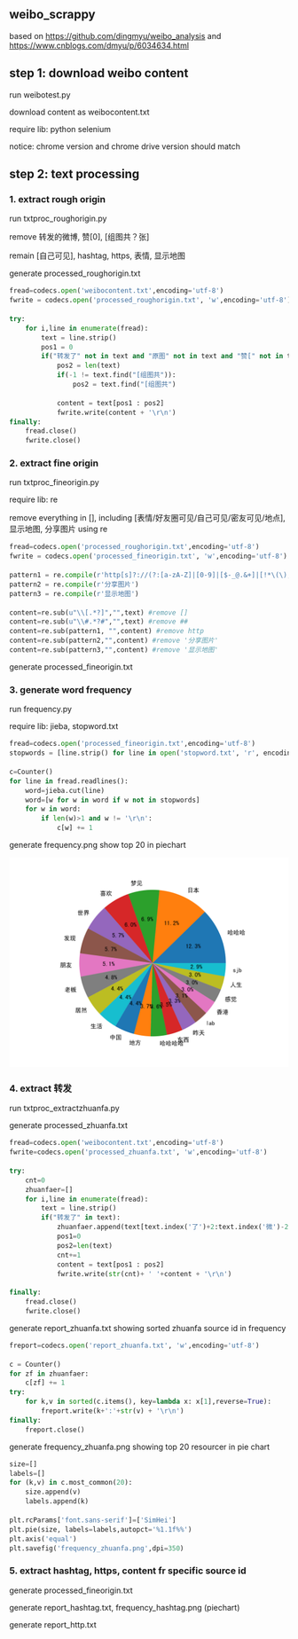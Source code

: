 ## weibo_scrappy
based on 
https://github.com/dingmyu/weibo_analysis 
and
https://www.cnblogs.com/dmyu/p/6034634.html

## step 1: download weibo content

run weibotest.py 

download content as weibocontent.txt

require lib: python selenium

notice: chrome version and chrome drive version should match

## step 2: text processing

### 1. extract rough origin

run txtproc_roughorigin.py

remove 转发的微博, 赞[0], [组图共？张]

remain [自己可见], hashtag, https, 表情, 显示地图

generate processed_roughorigin.txt

```python
fread=codecs.open('weibocontent.txt',encoding='utf-8')
fwrite = codecs.open('processed_roughorigin.txt', 'w',encoding='utf-8')

try:
    for i,line in enumerate(fread):
        text = line.strip()
        pos1 = 0
        if("转发了" not in text and "原图" not in text and "赞[" not in text and "转发理由" not in text):
            pos2 = len(text)
            if(-1 != text.find("[组图共")):
                pos2 = text.find("[组图共")

            content = text[pos1 : pos2]
            fwrite.write(content + '\r\n')
finally:
    fread.close()
    fwrite.close()
```

### 2. extract fine origin

run txtproc_fineorigin.py

require lib: re

remove everything in [], including [表情/好友圈可见/自己可见/密友可见/地点], 显示地图, 分享图片 using re

```python
fread=codecs.open('processed_roughorigin.txt',encoding='utf-8')
fwrite = codecs.open('processed_fineorigin.txt', 'w',encoding='utf-8')

pattern1 = re.compile(r'http[s]?://(?:[a-zA-Z]|[0-9]|[$-_@.&+]|[!*\(\),]|(?:%[0-9a-fA-F][0-9a-fA-F]))+')
pattern2 = re.compile(r'分享图片')
pattern3 = re.compile(r'显示地图')

content=re.sub(u"\\[.*?]","",text) #remove []
content=re.sub(u"\\#.*?#","",text) #remove ##
content=re.sub(pattern1, "",content) #remove http
content=re.sub(pattern2,"",content) #remove '分享图片'
content=re.sub(pattern3,"",content) #remove '显示地图'
```

generate processed_fineorigin.txt

### 3. generate word frequency

run frequency.py

require lib: jieba, stopword.txt

```python
fread=codecs.open('processed_fineorigin.txt',encoding='utf-8')
stopwords = [line.strip() for line in open('stopword.txt', 'r', encoding='utf-8').readlines()]

c=Counter()
for line in fread.readlines():
    word=jieba.cut(line)
    word=[w for w in word if w not in stopwords]
    for w in word:
        if len(w)>1 and w != '\r\n':
            c[w] += 1
```

generate frequency.png show top 20 in piechart

<img src="https://github.com/ha5ha6/weibo_scrappy/blob/master/frequency_stopword.png" alt="drawing" width="600"/>

<!--- ![alt text](https://github.com/ha5ha6/weibo_scrappy/blob/master/frequency_stpword.png) --->

### 4. extract 转发 

run txtproc_extractzhuanfa.py

generate processed_zhuanfa.txt

```python
fread=codecs.open('weibocontent.txt',encoding='utf-8')
fwrite=codecs.open('processed_zhuanfa.txt', 'w',encoding='utf-8')

try:
    cnt=0
    zhuanfaer=[]
    for i,line in enumerate(fread):
        text = line.strip()
        if("转发了" in text):
            zhuanfaer.append(text[text.index('了')+2:text.index('微')-2])
            pos1=0
            pos2=len(text)
            cnt+=1
            content = text[pos1 : pos2]
            fwrite.write(str(cnt)+ ' '+content + '\r\n')

finally:
    fread.close()
    fwrite.close()
```

generate report_zhuanfa.txt showing sorted zhuanfa source id in frequency

```python
freport=codecs.open('report_zhuanfa.txt', 'w',encoding='utf-8')

c = Counter()
for zf in zhuanfaer:
    c[zf] += 1
try:
    for k,v in sorted(c.items(), key=lambda x: x[1],reverse=True):
        freport.write(k+':'+str(v) + '\r\n')
finally:
    freport.close()
```

generate frequency_zhuanfa.png showing top 20 resourcer in pie chart

```python
size=[]
labels=[]
for (k,v) in c.most_common(20):
    size.append(v)
    labels.append(k)
    
plt.rcParams['font.sans-serif']=['SimHei']
plt.pie(size, labels=labels,autopct='%1.1f%%')
plt.axis('equal')
plt.savefig('frequency_zhuanfa.png',dpi=350)
```

### 5. extract hashtag, https, content fr specific source id

generate processed_fineorigin.txt

generate report_hashtag.txt, frequency_hashtag.png (piechart)

generate report_http.txt




